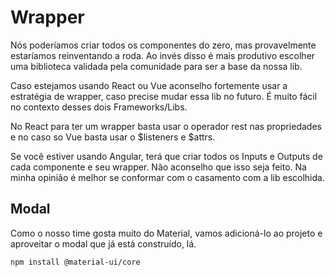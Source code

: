 # Wrapper

Nós poderíamos criar todos os componentes do zero, mas provavelmente estaríamos reinventando a roda. Ao invés disso é mais produtivo escolher uma biblioteca validada pela comunidade para ser a base da nossa lib.

Caso estejamos usando React ou Vue aconselho fortemente usar a estratégia de wrapper, caso precise mudar essa lib no futuro. É muito fácil no contexto desses dois Frameworks/Libs.

No React para ter um wrapper basta usar o operador rest nas propriedades e no caso so Vue basta usar o $listeners e $attrs. 

Se você estiver usando Angular, terá que criar todos os Inputs e Outputs de cada componente e seu wrapper. Não aconselho que isso seja feito. Na minha opinião é melhor se conformar com o casamento com a lib escolhida. 


## Modal

Como o nosso time gosta muito do Material, vamos adicioná-lo ao projeto e aproveitar o modal que já está construído, lá.

```
npm install @material-ui/core
```
